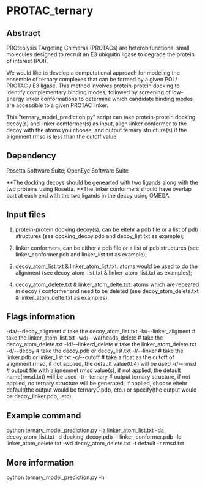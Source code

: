 # PROTAC_ternary

## Abstract
PROteolysis TArgeting Chimeras (PROTACs) are heterobifunctional small molecules designed to recruit an E3 ubiquitin ligase to degrade the protein of interest (POI). 
  
We would like to develop a computational approach for modeling the ensemble of ternary complexes that can be formed by a given POI / PROTAC / E3 ligase. This method involves protein-protein docking to identify complementary binding modes, followed by screening of low-energy linker conformations to determine which candidate binding modes are accessible to a given PROTAC linker.
  
This "ternary_model_prediction.py" script can take protein-protein docking decoy(s) and linker comformer(s) as input, align linker conformer to the decoy with the atoms you choose, and output ternary structure(s) if the alignment rmsd is less than the cutoff value.

## Dependency
Rosetta Software Suite; OpenEye Software Suite

**The docking decoys should be genearted with two ligands along with the two proteins using Rosetta.
**The linker conformers should have overlap part at each end with the two ligands in the decoy using OMEGA.

## Input files
1) protein-protein docking decoy(s), can be eitehr a pdb file or a list of pdb structures (see docking_decoy.pdb and decoy_list.txt as example);

2) linker conformers, can be either a pdb file or a list of pdb structures (see linker_conformer.pdb and linker_list.txt as example);

3) decoy_atom_list.txt & linker_atom_list.txt: atoms would be used to do the alignment (see decoy_atom_list.txt & linker_atom_list.txt as examples);

4) decoy_atom_delete.txt & linker_atom_delte.txt: atoms which are repeated in decoy / conformer and need to be deleted (see decoy_atom_delete.txt & linker_atom_delte.txt as examples).

## Flags information
-da/--decoy_aligment  # take the decoy_atom_list.txt
-la/--linker_aligment # take the linker_atom_list.txt
-wd/--warheads_delete # take the decoy_atom_delete.txt
-ld/--linkerd_delete  # take the linker_atom_delete.txt
-d/--decoy            # take the decoy.pdb or decoy_list.txt
-l/--linker           # take the linker.pdb or linker_list.txt
-c/--cutoff           # take a float as the cutoff of alignment rmsd, if not applied, the default value(0.4) will be used
-r/--rmsd             # output file with alignemnet rmsd value(s), if not applied, the default name(rmsd.txt) will be used
-t/--ternary          # output ternary structure, if not applied, no ternary structure will be generated, if applied, choose eitehr default(the output would be ternary0.pdb, etc.) or specify(the output would be decoy_linker.pdb,, etc)

## Example command
python ternary_model_prediction.py -la linker_atom_list.txt -da decoy_atom_list.txt -d docking_decoy.pdb -l linker_conformer.pdb -ld linker_atom_delete.txt -wd decoy_atom_delete.txt -t default -r rmsd.txt

## More information
python ternary_model_prediction.py -h 
